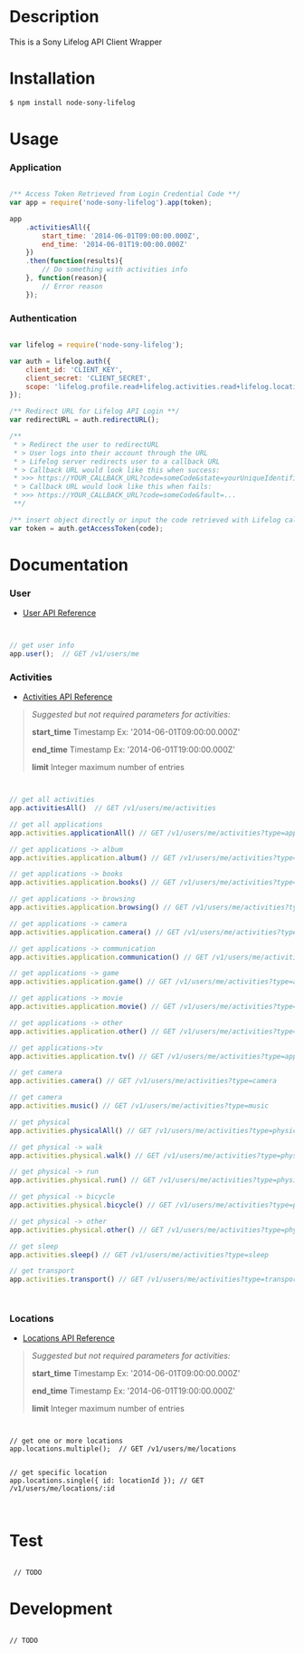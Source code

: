 

# Description
This is a Sony Lifelog API Client Wrapper

# Installation
```sh
$ npm install node-sony-lifelog
```

# Usage

### Application

```javascript

/** Access Token Retrieved from Login Credential Code **/
var app = require('node-sony-lifelog').app(token);

app
    .activitiesAll({
        start_time: '2014-06-01T09:00:00.000Z',
        end_time: '2014-06-01T19:00:00.000Z'
    })
    .then(function(results){
        // Do something with activities info
    }, function(reason){
        // Error reason
    });

```

### Authentication

```javascript

var lifelog = require('node-sony-lifelog');

var auth = lifelog.auth({
    client_id: 'CLIENT_KEY',
    client_secret: 'CLIENT_SECRET',
    scope: 'lifelog.profile.read+lifelog.activities.read+lifelog.locations.read'
});

/** Redirect URL for Lifelog API Login **/
var redirectURL = auth.redirectURL();

/**
 * > Redirect the user to redirectURL
 * > User logs into their account through the URL
 * > Lifelog server redirects user to a callback URL
 * > Callback URL would look like this when success:
 * >>> https://YOUR_CALLBACK_URL?code=someCode&state=yourUniqueIdentifier&scope=scopeFromAbove
 * > Callback URL would look like this when fails:
 * >>> https://YOUR_CALLBACK_URL?code=someCode&fault=...
 **/

/** insert object directly or input the code retrieved with Lifelog callback **/
var token = auth.getAccessToken(code);

```

# Documentation


### User
* [User API Reference]

```javascript


// get user info
app.user();  // GET /v1/users/me


```

### Activities
* [Activities API Reference]

>
> *Suggested but not required parameters for activities:*
>
>
> **start_time** Timestamp Ex: '2014-06-01T09:00:00.000Z'
>
> **end_time** Timestamp Ex: '2014-06-01T19:00:00.000Z'
>
> **limit** Integer maximum number of entries
>

```javascript


// get all activities
app.activitiesAll()  // GET /v1/users/me/activities

// get all applications
app.activities.applicationAll() // GET /v1/users/me/activities?type=application

// get applications -> album
app.activities.application.album() // GET /v1/users/me/activities?type=application:album

// get applications -> books
app.activities.application.books() // GET /v1/users/me/activities?type=application:books

// get applications -> browsing
app.activities.application.browsing() // GET /v1/users/me/activities?type=application:browsing

// get applications -> camera
app.activities.application.camera() // GET /v1/users/me/activities?type=application:camera

// get applications -> communication
app.activities.application.communication() // GET /v1/users/me/activities?type=application:communication

// get applications -> game
app.activities.application.game() // GET /v1/users/me/activities?type=application:game

// get applications -> movie
app.activities.application.movie() // GET /v1/users/me/activities?type=application:movie

// get applications -> other
app.activities.application.other() // GET /v1/users/me/activities?type=application:other

// get applications->tv
app.activities.application.tv() // GET /v1/users/me/activities?type=application:tv

// get camera
app.activities.camera() // GET /v1/users/me/activities?type=camera

// get camera
app.activities.music() // GET /v1/users/me/activities?type=music

// get physical
app.activities.physicalAll() // GET /v1/users/me/activities?type=physical

// get physical -> walk
app.activities.physical.walk() // GET /v1/users/me/activities?type=physical:walk

// get physical -> run
app.activities.physical.run() // GET /v1/users/me/activities?type=physical:run

// get physical -> bicycle
app.activities.physical.bicycle() // GET /v1/users/me/activities?type=physical:bicycle

// get physical -> other
app.activities.physical.other() // GET /v1/users/me/activities?type=physical:other

// get sleep
app.activities.sleep() // GET /v1/users/me/activities?type=sleep

// get transport
app.activities.transport() // GET /v1/users/me/activities?type=transport




```


### Locations
* [Locations API Reference]

>
> *Suggested but not required parameters for activities:*
>
>
> **start_time** Timestamp Ex: '2014-06-01T09:00:00.000Z'
>
> **end_time** Timestamp Ex: '2014-06-01T19:00:00.000Z'
>
> **limit** Integer maximum number of entries
>


```


// get one or more locations
app.locations.multiple();  // GET /v1/users/me/locations


// get specific location
app.locations.single({ id: locationId }); // GET /v1/users/me/locations/:id



```


# Test

```

 // TODO

```

# Development

```

// TODO

```

[User API Reference]:https://developer.sony.com/develop/services/lifelog-api/endpoints/user-profile/
[Activities API Reference]:https://developer.sony.com/develop/services/lifelog-api/endpoints/activities/
[Locations API Reference]:https://developer.sony.com/develop/services/lifelog-api/endpoints/locations/
